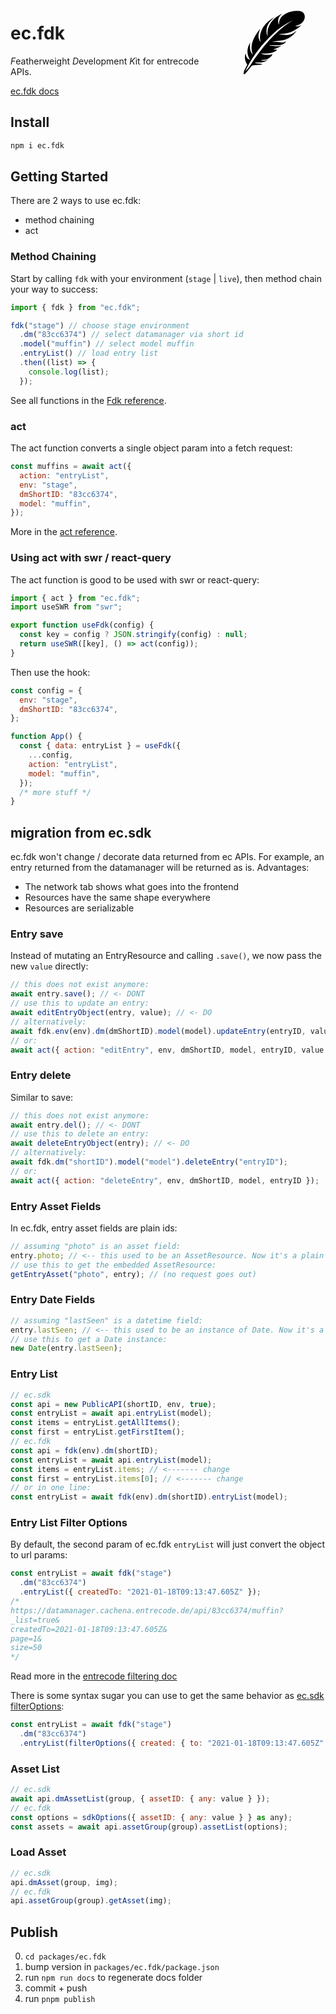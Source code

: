 <div style="width:180px;float:right">
<?xml version="1.0" encoding="UTF-8"?><svg id="a" xmlns="http://www.w3.org/2000/svg" viewBox="0 0 800 600.7"><path d="M422.28,308.6c12.1,.99,24.4,1.93,36.68,3.02,10.25,.91,20.47,2.25,30.73,2.95,8.72,.59,16.86-1.5,23.84-7.14,.67-.54,1.5-.89,3.35-.97-.51,2.22-.35,4.99-1.65,6.54-3.35,3.95-6.84,8.19-11.18,10.83-11.86,7.22-25.26,10.37-38.95,10.76-13.61,.38-27.26-.86-40.9-1.16-9.3-.21-18.61-.04-27.91,.51,67.15,9.38,61.72,8.24,89.33,4-18.08,12.19-36.83,20.92-57.58,26.24,7.5,2.43,11.84,2.44,26.68,.21-.14,3.48-2.65,7.26-7.16,10.55-10.06,7.34-21.67,11.05-33.55,13.95-19.56,4.77-39.52,4.97-59.5,4.64-4.34-.07-8.68-.01-13.08,.5,13.06,5.11,26.62,7.46,40.58,8.25,14.01,.8,27.7-.13,41.35-5.71-1.72,6.11-4.73,10.97-8.58,15.2-13.73,15.11-31.1,23.32-51.16,25.82-8.13,1.01-16.37,1.11-24.88,1.64,7.81,4.66,16.19,6.12,25.16,5.64,9.06-.48,17.1-3.93,24.99-8.02l.69,1.08c-4.32,3.12-8.4,6.64-13,9.28-9.97,5.74-21,8.44-32.39,8.92-11.44,.48-22.92,.09-34.39,.17-4.05,.03-8.08,.36-11.57,2.61-.03,.42-.06,.84-.09,1.26,4.4,1.01,8.74,2.42,13.2,2.96,8.81,1.06,17.69,1.48,26.51,2.5,3.96,.46,8.31,.46,12,5.17-5.69,.88-10.65,1.97-15.66,2.37-15.15,1.2-30.32,2.19-45.48,3.14-7.99,.5-13.88,3.51-18.92,10.37-11.03,15.03-22.99,29.38-34.89,43.74-3.07,3.71-7.19,6.63-11.09,9.54-3.81,2.84-5.58,1.91-5.67-2.8-.17-9.14,1.61-18.03,5.57-26.18,5.77-11.89,12.15-23.49,18.5-35.1,1.53-2.8,1.75-4.72-.21-7.52-11.84-16.89-16.41-35.89-14.88-56.27,.48-6.41,2.51-12.7,3.83-19.05,.53,.04,1.06,.08,1.58,.12,.71,4.18,1.4,8.37,2.15,12.55,2.69,14.92,10.18,25.93,25.16,30.8,.48,.16,.99,.27,1.49,.34,.23,.03,.49-.09,1.03-.21-24.43-41.45-22.83-82.24,2.85-122.39-4.98,30.59-5.84,60.27,16.21,85.4l1.05-.21c-1.74-6.26-3.73-12.47-5.17-18.8-5.96-26.36-3.47-52.1,6.06-77.27,11.48-30.31,28.74-57.12,49.52-81.8,1.07-1.27,2.27-2.43,3.75-3.56-15.63,32.01-20.12,63.68,2.05,94.7-1.17-6.2-2.54-12.38-3.46-18.61-3.12-21.15,.23-41.53,8.08-61.21,10.57-26.48,27.36-48.55,48.77-67.19,13.82-12.03,28.71-22.59,44.54-31.81,.53-.31,1.06-.61,1.9-.52-5.28,4.71-10.58,9.39-15.82,14.14-15.82,14.35-29.43,30.37-36.68,50.83-8.79,24.81-8.11,49.39,3.27,73.45-.24-1.9-.48-3.79-.72-5.69-.25-2.04-.54-4.08-.75-6.12-2.53-24.69,3-47.77,14.1-69.68,15.33-30.27,38.64-52.73,68.11-69.05,7.04-3.9,14.28-7.42,21.72-10.73-11.64,9.33-21.57,19.84-25.93,34.45-4.32,14.5-4.72,28.76,3.9,42.3,.07-.67,.24-1.35,.2-2.01-1.8-31.86,13.48-54.27,39.33-70.67,20.17-12.8,42.33-20.47,65.93-23.39,11.94-1.48,24.14-2.04,36.16-1.57,31.31,1.23,49.5,29.26,38.31,58.8-8.47,22.34-25.75,35.7-47.51,43.79-5.34,1.99-11.07,2.94-17.49,4.59,16.75,6.65,30.66,1.21,44.37-7.67-9.53,14.85-45.53,39.76-73.29,50.86-28.3,11.31-58.02,14.03-88.26,14.97,5.4,1.04,10.75,2.49,16.2,3.03,13.43,1.32,26.89,2.85,40.37,3.14,25.98,.57,48.3-8.57,66.5-27.34,.35-.36,.77-.67,1.15-1.01l.85,.58c-2.92,4.18-5.44,8.71-8.81,12.5-23.65,26.59-51.9,46.08-87.16,53.55-11.25,2.38-23.01,2.34-34.51,3.63-12.37,1.39-24.72,3.03-37.07,4.62-1.05,.14-2.05,.69-2.69,.91Zm145.37-151.72c-1.45,.43-1.79,.5-2.1,.63-1.52,.67-3.05,1.33-4.54,2.05-50.38,24.25-95.21,56.55-136.02,94.54-38.56,35.9-73.82,74.85-105.49,116.98-29.04,38.64-55.18,79.14-77.54,122.02-4.66,8.93-8.62,18.22-12.91,27.34,13.09-14.03,25.94-27.99,36.34-44.09,40.57-62.84,84.8-122.91,135.35-178.21,43.47-47.55,90.87-90.55,144.44-126.52,7.11-4.78,14.32-9.41,22.46-14.74Z"/></svg>
</div>

# ec.fdk

*F*eatherweight *D*evelopment *K*it for entrecode APIs.

[ec.fdk docs](https://entrecode.github.io/ec.fdk)

## Install

```sh
npm i ec.fdk
```

## Getting Started

There are 2 ways to use ec.fdk:

- method chaining
- act

### Method Chaining

Start by calling `fdk` with your environment (`stage` | `live`), then method chain your way to success:

```js
import { fdk } from "ec.fdk";

fdk("stage") // choose stage environment
  .dm("83cc6374") // select datamanager via short id
  .model("muffin") // select model muffin
  .entryList() // load entry list
  .then((list) => {
    console.log(list);
  });
```

See all functions in the [Fdk reference](https://entrecode.github.io/ec.fdk/classes/Fdk.html).

### act

The act function converts a single object param into a fetch request:

```js
const muffins = await act({
  action: "entryList",
  env: "stage",
  dmShortID: "83cc6374",
  model: "muffin",
});
```

More in the [act reference](https://entrecode.github.io/ec.fdk/functions/act.html).

### Using act with swr / react-query

The act function is good to be used with swr or react-query:

```js
import { act } from "ec.fdk";
import useSWR from "swr";

export function useFdk(config) {
  const key = config ? JSON.stringify(config) : null;
  return useSWR([key], () => act(config));
}
```

Then use the hook:

```js
const config = {
  env: "stage",
  dmShortID: "83cc6374",
};

function App() {
  const { data: entryList } = useFdk({
    ...config,
    action: "entryList",
    model: "muffin",
  });
  /* more stuff */
}
```

## migration from ec.sdk

ec.fdk won't change / decorate data returned from ec APIs. For example, an entry returned from the datamanager will be returned as is.
Advantages:

- The network tab shows what goes into the frontend
- Resources have the same shape everywhere
- Resources are serializable

### Entry save

Instead of mutating an EntryResource and calling `.save()`, we now pass the new `value` directly:

```js
// this does not exist anymore:
await entry.save(); // <- DONT
// use this to update an entry:
await editEntryObject(entry, value); // <- DO
// alternatively:
await fdk.env(env).dm(dmShortID).model(model).updateEntry(entryID, value);
// or:
await act({ action: "editEntry", env, dmShortID, model, entryID, value });
```

### Entry delete

Similar to save:

```js
// this does not exist anymore:
await entry.del(); // <- DONT
// use this to delete an entry:
await deleteEntryObject(entry); // <- DO
// alternatively:
await fdk.dm("shortID").model("model").deleteEntry("entryID");
// or:
await act({ action: "deleteEntry", env, dmShortID, model, entryID });
```

### Entry Asset Fields

In ec.fdk, entry asset fields are plain ids:

```js
// assuming "photo" is an asset field:
entry.photo; // <-- this used to be an AssetResource. Now it's a plain id string.
// use this to get the embedded AssetResource:
getEntryAsset("photo", entry); // (no request goes out)
```

### Entry Date Fields

```js
// assuming "lastSeen" is a datetime field:
entry.lastSeen; // <-- this used to be an instance of Date. Now it's a date ISO string
// use this to get a Date instance:
new Date(entry.lastSeen);
```

### Entry List

```js
// ec.sdk
const api = new PublicAPI(shortID, env, true);
const entryList = await api.entryList(model);
const items = entryList.getAllItems();
const first = entryList.getFirstItem();
// ec.fdk
const api = fdk(env).dm(shortID);
const entryList = await api.entryList(model);
const items = entryList.items; // <------- change
const first = entryList.items[0]; // <------- change
// or in one line:
const entryList = await fdk(env).dm(shortID).entryList(model);
```

### Entry List Filter Options

By default, the second param of ec.fdk `entryList` will just convert the object to url params:

```js
const entryList = await fdk("stage")
  .dm("83cc6374")
  .entryList({ createdTo: "2021-01-18T09:13:47.605Z" });
/* 
https://datamanager.cachena.entrecode.de/api/83cc6374/muffin?
_list=true&
createdTo=2021-01-18T09:13:47.605Z&
page=1&
size=50
*/
```

Read more in the [entrecode filtering doc](https://doc.entrecode.de/api-basics/#filtering)

There is some syntax sugar you can use to get the same behavior as [ec.sdk filterOptions](https://entrecode.github.io/ec.sdk/#filteroptions):

```js
const entryList = await fdk("stage")
  .dm("83cc6374")
  .entryList(filterOptions({ created: { to: "2021-01-18T09:13:47.605Z" } }));
```

### Asset List

```js
// ec.sdk
await api.dmAssetList(group, { assetID: { any: value } });
// ec.fdk
const options = sdkOptions({ assetID: { any: value } } as any);
const assets = await api.assetGroup(group).assetList(options);
```

### Load Asset

```js
// ec.sdk
api.dmAsset(group, img);
// ec.fdk
api.assetGroup(group).getAsset(img);
```

## Publish

0. `cd packages/ec.fdk`
1. bump version in `packages/ec.fdk/package.json`
2. run `npm run docs` to regenerate docs folder
3. commit + push
4. run `pnpm publish`
